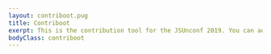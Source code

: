 ```yaml
---
layout: contriboot.pug
title: Contriboot
exerpt: This is the contribution tool for the JSUnconf 2019. You can add, find and vote for talk proposals and interests here. At the conference, everybody can propose a talk. Everybody votes for the talks they want to see. The most voted talks will be held. <br><br><b>Note:</b> this is just an indicator for what topics will be held at the conference. <b>This is not the final voting!</b> That will happen at the conference. <br> <br> <b>You decide what will happen!</b>
bodyClass: contriboot
---
```

